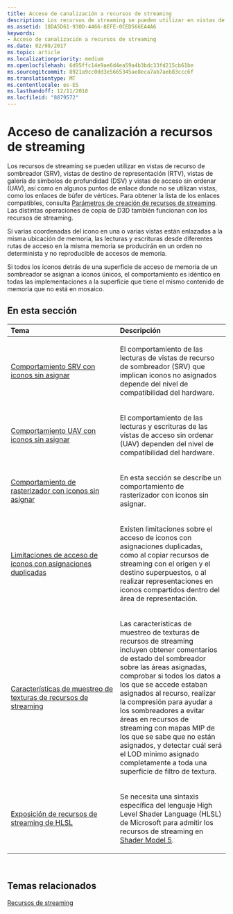 ```yaml
---
title: Acceso de canalización a recursos de streaming
description: Los recursos de streaming se pueden utilizar en vistas de recurso de sombreador (SRV), vistas de destino de representación (RTV), vistas de galería de símbolos de profundidad (DSV) y vistas de acceso sin ordenar (UAV), así como en algunos puntos de enlace donde no se utilizan vistas, como los enlaces de búfer de vértices.
ms.assetid: 18DA5D61-930D-4466-8EFE-0CED566EA4A6
keywords:
- Acceso de canalización a recursos de streaming
ms.date: 02/08/2017
ms.topic: article
ms.localizationpriority: medium
ms.openlocfilehash: 6d95ffc14e9ae6d4ea59a4b3bdc33fd215cb61be
ms.sourcegitcommit: 8921a9cc0dd3e5665345ae8eca7ab7aeb83ccc6f
ms.translationtype: MT
ms.contentlocale: es-ES
ms.lasthandoff: 12/11/2018
ms.locfileid: "8879572"
---
```

# <a name="pipeline-access-to-streaming-resources"></a>Acceso de canalización a recursos de streaming


Los recursos de streaming se pueden utilizar en vistas de recurso de sombreador (SRV), vistas de destino de representación (RTV), vistas de galería de símbolos de profundidad (DSV) y vistas de acceso sin ordenar (UAV), así como en algunos puntos de enlace donde no se utilizan vistas, como los enlaces de búfer de vértices. Para obtener la lista de los enlaces compatibles, consulta [Parámetros de creación de recursos de streaming](streaming-resource-creation-parameters.md). Las distintas operaciones de copia de D3D también funcionan con los recursos de streaming.

Si varias coordenadas del icono en una o varias vistas están enlazadas a la misma ubicación de memoria, las lecturas y escrituras desde diferentes rutas de acceso en la misma memoria se producirán en un orden no determinista y no reproducible de accesos de memoria.

Si todos los iconos detrás de una superficie de acceso de memoria de un sombreador se asignan a iconos únicos, el comportamiento es idéntico en todas las implementaciones a la superficie que tiene el mismo contenido de memoria que no está en mosaico.

## <a name="span-idin-this-sectionspanin-this-section"></a><span id="in-this-section"></span>En esta sección


<table>
<colgroup>
<col width="50%" />
<col width="50%" />
</colgroup>
<thead>
<tr class="header">
<th align="left">Tema</th>
<th align="left">Descripción</th>
</tr>
</thead>
<tbody>
<tr class="odd">
<td align="left"><p><a href="srv-behavior-with-non-mapped-tiles.md">Comportamiento SRV con iconos sin asignar</a></p></td>
<td align="left"><p>El comportamiento de las lecturas de vistas de recurso de sombreador (SRV) que implican iconos no asignados depende del nivel de compatibilidad del hardware.</p></td>
</tr>
<tr class="even">
<td align="left"><p><a href="uav-behavior-with-non-mapped-tiles.md">Comportamiento UAV con iconos sin asignar</a></p></td>
<td align="left"><p>El comportamiento de las lecturas y escrituras de las vistas de acceso sin ordenar (UAV) dependen del nivel de compatibilidad del hardware.</p></td>
</tr>
<tr class="odd">
<td align="left"><p><a href="rasterizer-behavior-with-non-mapped-tiles.md">Comportamiento de rasterizador con iconos sin asignar</a></p></td>
<td align="left"><p>En esta sección se describe un comportamiento de rasterizador con iconos sin asignar.</p></td>
</tr>
<tr class="even">
<td align="left"><p><a href="tile-access-limitations-with-duplicate-mappings.md">Limitaciones de acceso de iconos con asignaciones duplicadas</a></p></td>
<td align="left"><p>Existen limitaciones sobre el acceso de iconos con asignaciones duplicadas, como al copiar recursos de streaming con el origen y el destino superpuestos, o al realizar representaciones en iconos compartidos dentro del área de representación.</p></td>
</tr>
<tr class="odd">
<td align="left"><p><a href="streaming-resources-texture-sampling-features.md">Características de muestreo de texturas de recursos de streaming</a></p></td>
<td align="left"><p>Las características de muestreo de texturas de recursos de streaming incluyen obtener comentarios de estado del sombreador sobre las áreas asignadas, comprobar si todos los datos a los que se accede estaban asignados al recurso, realizar la compresión para ayudar a los sombreadores a evitar áreas en recursos de streaming con mapas MIP de los que se sabe que no están asignados, y detectar cuál será el LOD mínimo asignado completamente a toda una superficie de filtro de textura.</p></td>
</tr>
<tr class="even">
<td align="left"><p><a href="hlsl-streaming-resources-exposure.md">Exposición de recursos de streaming de HLSL</a></p></td>
<td align="left"><p>Se necesita una sintaxis específica del lenguaje High Level Shader Language (HLSL) de Microsoft para admitir los recursos de streaming en <a href="https://msdn.microsoft.com/library/windows/desktop/ff471356">Shader Model 5</a>.</p></td>
</tr>
</tbody>
</table>

 

## <a name="span-idrelated-topicsspanrelated-topics"></a><span id="related-topics"></span>Temas relacionados


[Recursos de streaming](streaming-resources.md)

 

 




